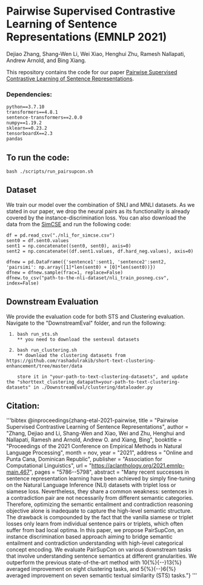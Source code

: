 # Pairwise Supervised Contrastive Learning of Sentence Representations (EMNLP 2021) 
Dejiao Zhang, Shang-Wen Li, Wei Xiao, Henghui Zhu,
Ramesh Nallapati, Andrew Arnold, and Bing Xiang. 

This repository contains the code for our paper [Pairwise Supervised Contrastive Learning of Sentence Representations](https://aclanthology.org/2021.emnlp-main.467/).


### Dependencies:
    python==3.7.10 
    transformers==4.8.1
    sentence-transformers==2.0.0
    numpy==1.19.2
    sklearn==0.23.2
    tensorboardX==2.3
    pandas 
   

## To run the code:
    bash ./scripts/run_pairsupcon.sh


## Dataset

We train our model over the combination of SNLI and MNLI datasets. As we stated in our paper, we drop the neural pairs as its functionality is already covered by the instance-discrimination loss. You can also download the data from the [SimCSE](https://github.com/princeton-nlp/SimCSE/blob/main/data/download_nli.sh) and run the following code:

    df = pd.read_csv("./nli_for_simcse.csv")
    sent0 = df.sent0.values
    sent1 = np.concatenate((sent0, sent0), axis=0)
    sent2 = np.concatenate((df.sent1.values, df.hard_neg.values), axis=0)

    dfnew = pd.DataFrame({'sentence1':sent1, 'sentence2':sent2, 'pairsimi': np.array([1]*len(sent0) + [0]*len(sent0))})
    dfnew = dfnew.sample(frac=1, replace=False)
    dfnew.to_csv("path-to-the-nli-dataset/nli_train_posneg.csv", index=False)


## Downstream Evaluation

We provide the evaluation code for both STS and Clustering evaluation. Navigate to the "DownstreamEval" folder, and run the following:

     1. bash run_sts.sh 
        ** you need to download the senteval datasets

     2. bash run_clustering.sh
        ** download the clustering datasets from https://github.com/rashadulrakib/short-text-clustering-enhancement/tree/master/data  

        store it in "your-path-to-text-clustering-datasets", and update the "shorttext_clustering_datapath=your-path-to-text-clustering-datasets" in ./DownstreamEval/clustering/dataloader.py

    



## Citation:
'''bibtex 
@inproceedings{zhang-etal-2021-pairwise,
title = "Pairwise Supervised Contrastive Learning of Sentence Representations",
author = "Zhang, Dejiao  and
  Li, Shang-Wen  and
  Xiao, Wei  and
  Zhu, Henghui  and
  Nallapati, Ramesh  and
  Arnold, Andrew O.  and
  Xiang, Bing",
booktitle = "Proceedings of the 2021 Conference on Empirical Methods in Natural Language Processing",
month = nov,
year = "2021",
address = "Online and Punta Cana, Dominican Republic",
publisher = "Association for Computational Linguistics",
url = "https://aclanthology.org/2021.emnlp-main.467",
pages = "5786--5798",
abstract = "Many recent successes in sentence representation learning have been achieved by simply fine-tuning on the Natural Language Inference (NLI) datasets with triplet loss or siamese loss. Nevertheless, they share a common weakness: sentences in a contradiction pair are not necessarily from different semantic categories. Therefore, optimizing the semantic entailment and contradiction reasoning objective alone is inadequate to capture the high-level semantic structure. The drawback is compounded by the fact that the vanilla siamese or triplet losses only learn from individual sentence pairs or triplets, which often suffer from bad local optima. In this paper, we propose PairSupCon, an instance discrimination based approach aiming to bridge semantic entailment and contradiction understanding with high-level categorical concept encoding. We evaluate PairSupCon on various downstream tasks that involve understanding sentence semantics at different granularities. We outperform the previous state-of-the-art method with 10{\%}{--}13{\%} averaged improvement on eight clustering tasks, and 5{\%}{--}6{\%} averaged improvement on seven semantic textual similarity (STS) tasks."}
'''
    
    



